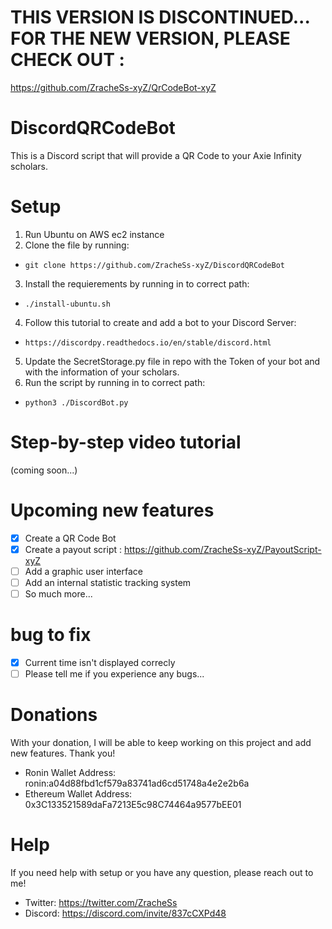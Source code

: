 # THIS VERSION IS DISCONTINUED... FOR THE NEW VERSION, PLEASE CHECK OUT :
https://github.com/ZracheSs-xyZ/QrCodeBot-xyZ

# DiscordQRCodeBot
This is a Discord script that will provide a QR Code to your Axie Infinity scholars.

# Setup
1. Run Ubuntu on AWS ec2 instance
2. Clone the file by running:
* `git clone https://github.com/ZracheSs-xyZ/DiscordQRCodeBot`
3. Install the requierements by running in to correct path:
* `./install-ubuntu.sh`
4. Follow this tutorial to create and add a bot to your Discord Server:
* `https://discordpy.readthedocs.io/en/stable/discord.html`
5. Update the SecretStorage.py file in repo with the Token of your bot and with the information of your scholars.
6. Run the script by running in to correct path:
* `python3 ./DiscordBot.py`

# Step-by-step video tutorial
(coming soon...)

# Upcoming new features
- [x] Create a QR Code Bot
- [x] Create a payout script : https://github.com/ZracheSs-xyZ/PayoutScript-xyZ
- [ ] Add a graphic user interface
- [ ] Add an internal statistic tracking system
- [ ] So much more...

# bug to fix
- [x] Current time isn't displayed correcly
- [ ] Please tell me if you experience any bugs...

# Donations
With your donation, I will be able to keep working on this project and add new features. 
Thank you!

* Ronin Wallet Address: ronin:a04d88fbd1cf579a83741ad6cd51748a4e2e2b6a
* Ethereum Wallet Address: 0x3C133521589daFa7213E5c98C74464a9577bEE01

# Help
If you need help with setup or you have any question, please reach out to me!

* Twitter: https://twitter.com/ZracheSs
* Discord: https://discord.com/invite/837cCXPd48
